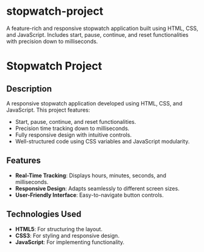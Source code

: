 # stopwatch-project
A feature-rich and responsive stopwatch application built using HTML, CSS, and JavaScript. Includes start, pause, continue, and reset functionalities with precision down to milliseconds.


# Stopwatch Project

## Description
A responsive stopwatch application developed using HTML, CSS, and JavaScript. This project features:
- Start, pause, continue, and reset functionalities.
- Precision time tracking down to milliseconds.
- Fully responsive design with intuitive controls.
- Well-structured code using CSS variables and JavaScript modularity.

## Features
- **Real-Time Tracking**: Displays hours, minutes, seconds, and milliseconds.
- **Responsive Design**: Adapts seamlessly to different screen sizes.
- **User-Friendly Interface**: Easy-to-navigate button controls.

## Technologies Used
- **HTML5**: For structuring the layout.
- **CSS3**: For styling and responsive design.
- **JavaScript**: For implementing functionality.
